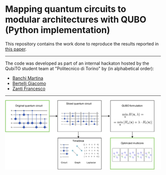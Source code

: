 # Mapping quantum circuits to modular architectures with QUBO (Python implementation)

This repository contains the work done to reproduce the results reported in [this paper](https://doi.ieeecomputersociety.org/10.1109/QCE57702.2023.00094).

---

The code was developed as part of an internal hackaton hosted by the QubiTO student team at "Politecnico di Torino" by (in alphabetical order):
- [Banchi Martina](https://github.com/martinabanchi)
- [Bertelli Giacomo](https://github.com/gamberoillecito)
- [Zanti Francesco](https://github.com/FraZoe98)

---

![](/publ.drawio.svg)


